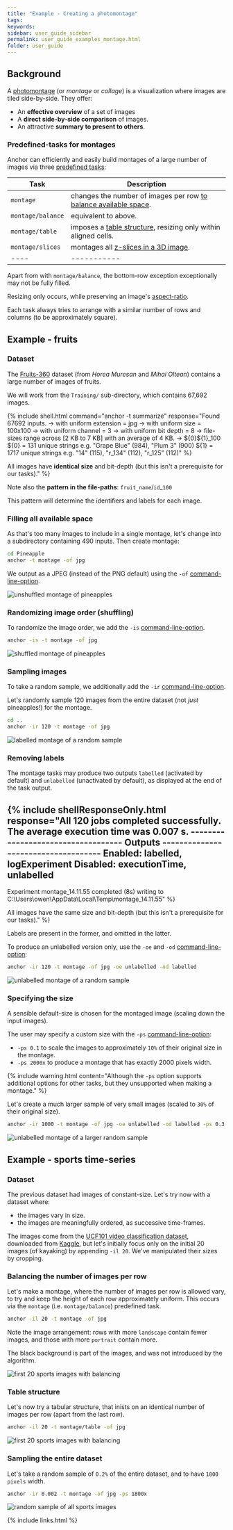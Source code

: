```yaml
---
title: "Example - Creating a photomontage"
tags:
keywords:
sidebar: user_guide_sidebar
permalink: user_guide_examples_montage.html
folder: user_guide
---
```


## Background

A [photomontage](https://en.wikipedia.org/wiki/Photomontage) (or *montage* or *collage*) is a visualization where images are tiled side-by-side. They offer:

- An **effective overview** of a set of images
- A **direct side-by-side comparison** of images.
- An attractive **summary to present to others**.

### Predefined-tasks for montages

Anchor can efficiently and easily build montages of a large number of images via three [predefined tasks](/user_guide_predefined_tasks.html):

| Task | Description |
| ---- | ----------- |
| `montage` | changes the number of images per row [to balance available space](https://github.com/anchoranalysis/anchor-assembly/blob/master/anchor/src/main/resources/config/tasks/montage/balance.xml). |
| `montage/balance` | equivalent to above. |
| `montage/table` | imposes a [table structure](https://github.com/anchoranalysis/anchor-assembly/blob/master/anchor/src/main/resources/config/tasks/montage/table.xml), resizing only within aligned cells. |
| `montage/slices` | montages all [z-slices in a 3D image](https://github.com/anchoranalysis/anchor-assembly/blob/master/anchor/src/main/resources/config/tasks/montage/slices.xml). |
| ---- | ----------- |

Apart from with `montage/balance`, the bottom-row exception exceptionally may not be fully filled.

Resizing only occurs, while preserving an image's [aspect-ratio](https://en.wikipedia.org/wiki/Aspect_ratio_(image)).

Each task always tries to arrange with a similar number of rows and columns (to be approximately square).

## Example - fruits

### Dataset

The [Fruits-360](https://github.com/antonnifo/fruits-360) dataset (from *Horea Muresan* and *Mihai Oltean*) contains a large number of images of fruits.

We will work from the `Training/` sub-directory, which contains 67,692 images.

{% include shell.html
command="anchor -t summarize"
response="Found 67692 inputs.
-> with uniform extension = jpg
-> with uniform size = 100x100
-> with uniform channel = 3
-> with uniform bit depth = 8
-> file-sizes range across [2 KB to 7 KB] with an average of 4 KB.
-> ${0}\${1}_100
${0} = 131 unique strings e.g. \"Grape Blue\" (984), \"Plum 3\" (900)
${1} = 1717 unique strings e.g. \"14\" (115), \"r_134\" (112), \"r_125\" (112)" %}

All images have **identical size** and bit-depth (but this isn't a prerequisite for our tasks)." %}

Note also the **pattern in the file-paths**: `fruit_name`/`id`_`100`

This pattern will determine the identifiers and labels for each image.

### Filling all available space

As that's too many images to include in a single montage, let's change into a subdirectory containing 490 inputs. Then create montage:

```bash
cd Pineapple
anchor -t montage -of jpg
```

We output as a JPEG (instead of the PNG default) using the `-of` [command-line-option](/user_guide_command_line.html#output-options).

<img alt="unshuffled montage of pineapples" src="/images/examples/montage/pineapples_unshuffled.jpg" class="screenshotExample"/>

### Randomizing image order (shuffling)

To randomize the image order, we add the `-is` [command-line-option](/user_guide_command_line.html#input-options).

```bash
anchor -is -t montage -of jpg
```

<img alt="shuffled montage of pineapples" src="/images/examples/montage/pineapples_shuffled.jpg" class="screenshotExample"/>

### Sampling images

To take a random sample, we additionally add the `-ir` [command-line-option](/user_guide_command_line.html#input-options).

Let's randomly sample 120 images from the entire dataset (not <i>just</i> pineapples!) for the montage.

```bash
cd ..
anchor -ir 120 -t montage -of jpg
```

<img alt="labelled montage of a random sample" src="/images/examples/montage/smaller_sample_labelled.jpg" class="screenshotExample"/>

### Removing labels

The montage tasks may produce two outputs `labelled` (activated by default) and `unlabelled` (unactivated by default), as displayed
at the end of the task output.

{% include shellResponseOnly.html
response="All 120 jobs completed successfully. The average execution time was 0.007 s.
----------------------------------- Outputs ------------------------------------
Enabled:        labelled, logExperiment
Disabled:       executionTime, unlabelled
--------------------------------------------------------------------------------
Experiment montage_14.11.55 completed (8s) writing to C:\Users\owen\AppData\Local\Temp\montage_14.11.55" %}

All images have the same size and bit-depth (but this isn't a prerequisite for our tasks)." %}


Labels are present in the former, and omitted in the latter.

To produce an unlabelled version only, use the `-oe` and `-od` [command-line-option](/user_guide_command_line.html#output-options):

```bash
anchor -ir 120 -t montage -of jpg -oe unlabelled -od labelled
```

<img alt="unlabelled montage of a random sample" src="/images/examples/montage/smaller_sample_unlabelled.jpg" class="screenshotExample"/>


### Specifying the size

A sensible default-size is chosen for the montaged image (scaling down the input images).

The user may specify a custom size with the `-ps` [command-line-option](/user_guide_command_line.html#task-options):

- `-ps 0.1` to scale the images to approximately `10%` of their original size in the montage.
- `-ps 2000x` to produce a montage that has exactly 2000 pixels width.

{% include warning.html content="Although the `-ps` option supports additional options for other tasks, but they unsupported when making a montage." %}

Let's create a much larger sample of very small images (scaled to `30%` of their original size).

```bash
anchor -ir 1000 -t montage -of jpg -oe unlabelled -od labelled -ps 0.3
```

<img alt="unlabelled montage of a larger random sample" src="/images/examples/montage/larger_sample_unlabelled.jpg" class="screenshotExample"/>

## Example - sports time-series

### Dataset

The previous dataset had images of constant-size. Let's try now with a dataset where:

- the images vary in size.
- the images are meaningfully ordered, as successive time-frames.

The images come from the [UCF101 video classification dataset](https://www.crcv.ucf.edu/data/UCF101.php), downloaded from [Kaggle](https://www.kaggle.com/ashuguptahere/video-classification-ucf101), but let's initially focus only on the initial 20 images (of kayaking) by appending `-il 20`. We've manipulated their sizes by cropping.

### Balancing the number of images per row

Let's make a montage, where the number of images per row is allowed vary, to try and keep the height of each row approximately uniform. This occurs via the `montage` (i.e. `montage/balance`) predefined task.

```bash
anchor -il 20 -t montage -of jpg
```

Note the image arrangement: rows with more `landscape` contain fewer images, and those with more `portrait` contain more.

The black background is part of the images, and was not introduced by the algorithm.

<img alt="first 20 sports images with balancing" src="/images/examples/montage/sporting_first_balanced.jpg" class="screenshotExample"/>


### Table structure

Let's now try a tabular structure, that inists on an identical number of images per row (apart from the last row).

```bash
anchor -il 20 -t montage/table -of jpg
```

<img alt="first 20 sports images with balancing" src="/images/examples/montage/sporting_first_table.jpg" class="screenshotExample"/>


### Sampling the entire dataset

Let's take a random sample of `0.2%` of the entire dataset, and to have `1800 pixels` width.

```bash
anchor -ir 0.002 -t montage -of jpg -ps 1800x
```

<img alt="random sample of all sports images" src="/images/examples/montage/sports_random_sample.jpg" class="screenshotExample"/>

{% include links.html %}